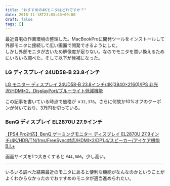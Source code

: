 ```yaml
---
title: "おすすめの4Kモニタはどれですか？"
date: 2018-11-18T23:03:43+09:00
draft: false
tags: []
---
```


最近自宅の作業環境の整理した。MacBookProに開発ツールをインストールして外部モニタに接続して広い画面で開発できるようにした。  
しかし外部モニタが古いため解像度が足りない。なのでモニタを買い換えるためにいろいろ調べた。そして以下が候補になった。

### LG ディスプレイ 24UD58-B 23.8インチ

<a target="_blank" href="https://www.amazon.co.jp/gp/product/B01L8H204W/ref=as_li_tl?ie=UTF8&camp=247&creative=1211&creativeASIN=B01L8H204W&linkCode=as2&tag=gennei-22&linkId=dad73d0024ad1a8f667617bb5dff82c0">LG モニター ディスプレイ 24UD58-B 23.8インチ/4K(3840×2160)/IPS 非光沢/HDMI×2、DisplayPort/ブルーライト低減機能</a><img src="//ir-jp.amazon-adsystem.com/e/ir?t=gennei-22&l=am2&o=9&a=B01L8H204W" width="1" height="1" border="0" alt="" style="border:none !important; margin:0px !important;" />

この記事を書いている時点で価格が `￥32,378`。さらに何故か10%オフのクーポンが付いており、3万円を切っている。

### BenQ ディスプレイ EL2870U 27.9インチ

<a target="_blank" href="https://www.amazon.co.jp/gp/product/B07C9FFCF3/ref=as_li_tl?ie=UTF8&camp=247&creative=1211&creativeASIN=B07C9FFCF3&linkCode=as2&tag=gennei-22&linkId=eb84a73401182e6168b5e8a0e4abea8a">【PS4 Pro対応】BenQ ゲーミングモニター ディスプレイ EL2870U 27.9インチ/4K/HDR/TN/1ms/FreeSync対応/HDMI×2/DP1.4/スピーカー/アイケア機能B.I.+</a><img src="//ir-jp.amazon-adsystem.com/e/ir?t=gennei-22&l=am2&o=9&a=B07C9FFCF3" width="1" height="1" border="0" alt="" style="border:none !important; margin:0px !important;" />

画面サイズを1つ大きくすると `¥44,800`。少し高い。


---

いろいろ調べた結果最近のモニタにあると便利な機能がなんなのかということがよくわからなかったのでおすすめのモニタが適当進められたい。
